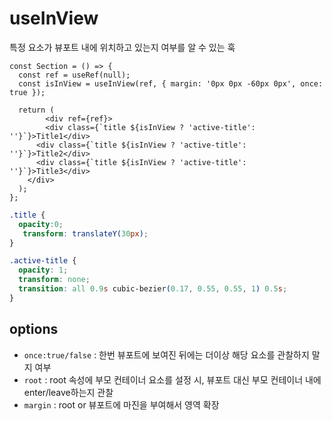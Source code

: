 # useInView

특정 요소가 뷰포트 내에 위치하고 있는지 여부를 알 수 있는 훅 

```tsx
const Section = () => {
  const ref = useRef(null);
  const isInView = useInView(ref, { margin: '0px 0px -60px 0px', once: true });

  return (
		<div ref={ref}>
    	<div class={`title ${isInView ? 'active-title': ''}`}>Title1</div>
      <div class={`title ${isInView ? 'active-title': ''}`}>Title2</div>
      <div class={`title ${isInView ? 'active-title': ''}`}>Title3</div>
    </div>
  );
};
```

```css
.title {
  opacity:0;
   transform: translateY(30px);
}

.active-title {
  opacity: 1;
  transform: none;
  transition: all 0.9s cubic-bezier(0.17, 0.55, 0.55, 1) 0.5s;
}
```

## options

- `once:true/false` : 한번 뷰포트에 보여진 뒤에는 더이상 해당 요소를 관찰하지 말지 여부
- `root` : root 속성에 부모 컨테이너 요소를 설정 시, 뷰포트 대신 부모 컨테이너 내에 enter/leave하는지 관찰
- `margin` : root or 뷰포트에 마진을 부여해서 영역 확장